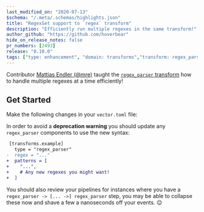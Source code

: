 ```yaml
---
last_modified_on: "2020-07-13"
$schema: "/.meta/.schemas/highlights.json"
title: "RegexSet support to `regex` transform"
description: "Efficiently run multiple regexes in the same transform!"
author_github: "https://github.com/hoverbear"
hide_on_release_notes: false
pr_numbers: [2493]
release: "0.10.0"
tags: ["type: enhancement", "domain: transforms","transform: regex_parser"]
---
```


Contributor [Mattias Endler (@mre)][urls.endler_dev] taught the [`regex_parser` transform][urls.vector_regex_parser] how to handle multiple regexes at a time efficiently!

## Get Started

Make the following changes in your `vector.toml` file:

In order to avoid a **deprecation warning** you should update any `regex_parser` components to use the new syntax:

```diff title="vector.toml"
 [transforms.example]
   type = "regex_parser"
-  regex = "..."
+  patterns = [
+    "...",
+    # Any new regexes you might want!
+  ]
```

You should also review your pipelines for instances where you have a `regex_parser -> [... ->] regex_parser` step, you may be able to collapse these now and shave a few a nanoseconds off your events. 😉

[urls.endler_dev]: https://endler.dev/
[urls.vector_regex_parser]: https://vector.dev/docs/reference/transforms/regex_parser/
